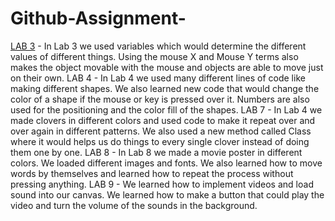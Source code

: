 # Github-Assignment-
[LAB 3](https://github.com/Sope617/Github-Assignment-/blob/gh-pages/s24magd150lab03_Xiong/sketch.js) - In Lab 3 we used variables which would determine the different values of different things. Using the mouse X and Mouse Y terms also makes the object movable with the mouse and objects are able to move just on their own. 
LAB 4 - In Lab 4 we used many different lines of code like making different shapes. We also learned new code that would change the color of a shape if the mouse or key is pressed over it. Numbers are also used for the positioning and the color fill of the shapes. 
LAB 7 - In Lab 4 we made clovers in different colors and used code to make it repeat over and over again in different patterns. We also used a new method called Class where it would helps us do things to every single clover instead of doing them one by one. 
LAB 8 - In Lab 8 we made a movie poster in different colors. We loaded different images and fonts. We also learned how to move words by themselves and learned how to repeat the process without pressing anything. 
LAB 9 - We learned how to implement videos and load sound into our canvas. We learned how to make a button that could play the video and turn the volume of the sounds in the background.
